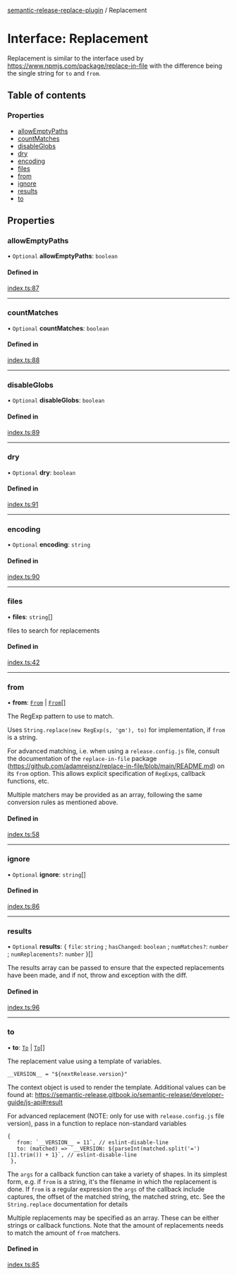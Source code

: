 [semantic-release-replace-plugin](../README.md) / Replacement

# Interface: Replacement

Replacement is similar to the interface used by https://www.npmjs.com/package/replace-in-file
with the difference being the single string for `to` and `from`.

## Table of contents

### Properties

- [allowEmptyPaths](Replacement.md#allowemptypaths)
- [countMatches](Replacement.md#countmatches)
- [disableGlobs](Replacement.md#disableglobs)
- [dry](Replacement.md#dry)
- [encoding](Replacement.md#encoding)
- [files](Replacement.md#files)
- [from](Replacement.md#from)
- [ignore](Replacement.md#ignore)
- [results](Replacement.md#results)
- [to](Replacement.md#to)

## Properties

### allowEmptyPaths

• `Optional` **allowEmptyPaths**: `boolean`

#### Defined in

[index.ts:87](https://github.com/centralnicgroup-opensource/rtldev-middleware-semantic-release-replace-plugin/blob/692066a/src/index.ts#L87)

___

### countMatches

• `Optional` **countMatches**: `boolean`

#### Defined in

[index.ts:88](https://github.com/centralnicgroup-opensource/rtldev-middleware-semantic-release-replace-plugin/blob/692066a/src/index.ts#L88)

___

### disableGlobs

• `Optional` **disableGlobs**: `boolean`

#### Defined in

[index.ts:89](https://github.com/centralnicgroup-opensource/rtldev-middleware-semantic-release-replace-plugin/blob/692066a/src/index.ts#L89)

___

### dry

• `Optional` **dry**: `boolean`

#### Defined in

[index.ts:91](https://github.com/centralnicgroup-opensource/rtldev-middleware-semantic-release-replace-plugin/blob/692066a/src/index.ts#L91)

___

### encoding

• `Optional` **encoding**: `string`

#### Defined in

[index.ts:90](https://github.com/centralnicgroup-opensource/rtldev-middleware-semantic-release-replace-plugin/blob/692066a/src/index.ts#L90)

___

### files

• **files**: `string`[]

files to search for replacements

#### Defined in

[index.ts:42](https://github.com/centralnicgroup-opensource/rtldev-middleware-semantic-release-replace-plugin/blob/692066a/src/index.ts#L42)

___

### from

• **from**: [`From`](../README.md#from) \| [`From`](../README.md#from)[]

The RegExp pattern to use to match.

Uses `String.replace(new RegExp(s, 'gm'), to)` for implementation, if
`from` is a string.

For advanced matching, i.e. when using a `release.config.js` file, consult
the documentation of the `replace-in-file` package
(https://github.com/adamreisnz/replace-in-file/blob/main/README.md) on its
`from` option. This allows explicit specification of `RegExp`s, callback
functions, etc.

Multiple matchers may be provided as an array, following the same
conversion rules as mentioned above.

#### Defined in

[index.ts:58](https://github.com/centralnicgroup-opensource/rtldev-middleware-semantic-release-replace-plugin/blob/692066a/src/index.ts#L58)

___

### ignore

• `Optional` **ignore**: `string`[]

#### Defined in

[index.ts:86](https://github.com/centralnicgroup-opensource/rtldev-middleware-semantic-release-replace-plugin/blob/692066a/src/index.ts#L86)

___

### results

• `Optional` **results**: \{ `file`: `string` ; `hasChanged`: `boolean` ; `numMatches?`: `number` ; `numReplacements?`: `number`  }[]

The results array can be passed to ensure that the expected replacements
have been made, and if not, throw and exception with the diff.

#### Defined in

[index.ts:96](https://github.com/centralnicgroup-opensource/rtldev-middleware-semantic-release-replace-plugin/blob/692066a/src/index.ts#L96)

___

### to

• **to**: [`To`](../README.md#to) \| [`To`](../README.md#to)[]

The replacement value using a template of variables.

`__VERSION__ = "${nextRelease.version}"`

The context object is used to render the template. Additional values
can be found at: https://semantic-release.gitbook.io/semantic-release/developer-guide/js-api#result

For advanced replacement (NOTE: only for use with `release.config.js` file version), pass in a function to replace non-standard variables
```
{
   from: `__VERSION__ = 11`, // eslint-disable-line
   to: (matched) => `__VERSION: ${parseInt(matched.split('=')[1].trim()) + 1}`, // eslint-disable-line
 },
```

The `args` for a callback function can take a variety of shapes. In its
simplest form, e.g. if `from` is a string, it's the filename in which the
replacement is done. If `from` is a regular expression the `args` of the
callback include captures, the offset of the matched string, the matched
string, etc. See the `String.replace` documentation for details

Multiple replacements may be specified as an array. These can be either
strings or callback functions. Note that the amount of replacements needs
to match the amount of `from` matchers.

#### Defined in

[index.ts:85](https://github.com/centralnicgroup-opensource/rtldev-middleware-semantic-release-replace-plugin/blob/692066a/src/index.ts#L85)
